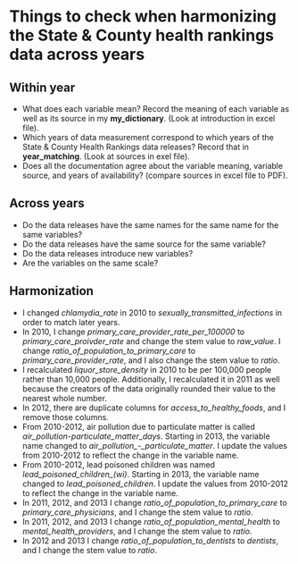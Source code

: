 # Things to check when harmonizing the State & County health rankings data across years

## Within year

* What does each variable mean? Record the meaning of each variable as well as its source in my **my_dictionary**. (Look at introduction in excel file).
* Which years of data measurement correspond to which years of the State & County Health Rankings data releases? Record that in **year_matching**. (Look at sources in exel file).
* Does all the documentation agree about the variable meaning, variable source, and years of availability? (compare sources in excel file to PDF).

## Across years

* Do the data releases have the same names for the same name for the same variables?
* Do the data releases have the same source for the same variable?
* Do the data releases introduce new variables?
* Are the variables on the same scale?

## Harmonization

* I changed *chlamydia_rate* in 2010 to *sexually_transmitted_infections* in order to match later years.
* In 2010, I change *primary_care_provider_rate_per_100000* to *primary_care_proivder_rate* and change the stem value to *raw_value*. I change *ratio_of_population_to_primary_care* to *primary_care_provider_rate*, and I also change the stem value to *ratio*.
* I recalculated *liquor_store_density* in 2010 to be per 100,000 people rather than 10,000 people. Additionally, I recalculated it in 2011 as well because the creators of the data originally rounded their value to the nearest whole number.
* In 2012, there are duplicate columns for *access_to_healthy_foods*, and I remove those columns.
* From 2010-2012, air pollution due to particulate matter is called *air_pollution-particulate_matter_days*. Starting in 2013, the variable name changed to *air_pollution_-_particulate_matter*. I update the values from 2010-2012 to reflect the change in the variable name.
* From 2010-2012, lead poisoned children was named *lead_poisoned_children_(wi)*. Starting in 2013, the variable name changed to *lead_poisoned_children*. I update the values from 2010-2012 to reflect the change in the variable name.
* In 2011, 2012, and 2013 I change *ratio_of_population_to_primary_care* to *primary_care_physicians*, and I change the stem value to *ratio*.
* In 2011, 2012, and 2013 I change *ratio_of_population_mental_health* to *mental_health_providers*, and I change the stem value to *ratio*.
* In 2012 and 2013 I change *ratio_of_population_to_dentists* to *dentists*, and I change the stem value to *ratio*.
